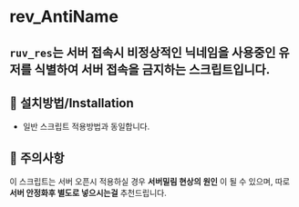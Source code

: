 # rev_AntiName

`ruv_res`는 서버 접속시 비정상적인 닉네임을 사용중인 유저를 식별하여 서버 접속을 금지하는 스크립트입니다.
---

## 🚀 설치방법/Installation
- 일반 스크립트 적용방법과 동일합니다.

## 🚨 **주의사항**
이 스크립트는 서버 오픈시 적용하실 경우 **서버밀림 현상의 원인** 이 될 수 있으며, 따로 **서버 안정화후 별도로 넣으시는걸** 추천드립니다.

